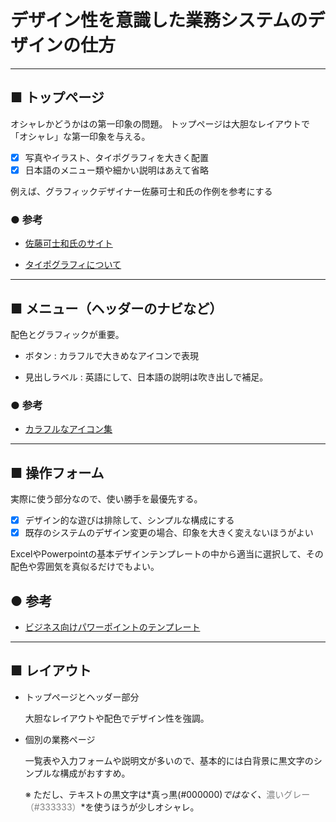 # デザイン性を意識した業務システムのデザインの仕方

---

## ■ トップページ

オシャレかどうかはの第一印象の問題。
トップページは大胆なレイアウトで「オシャレ」な第一印象を与える。

- [x] 写真やイラスト、タイポグラフィを大きく配置
- [x] 日本語のメニュー類や細かい説明はあえて省略

例えば、グラフィックデザイナー佐藤可士和氏の作例を参考にする

### ● 参考

* [佐藤可士和氏のサイト](http://kashiwasato.com/category/221)

* [タイポグラフィについて](https://saruwakakun.com/design/tips/typography2)
---

## ■ メニュー（ヘッダーのナビなど）

配色とグラフィックが重要。

* ボタン : カラフルで大きめなアイコンで表現

* 見出しラベル : 英語にして、日本語の説明は吹き出しで補足。

### ● 参考

* [カラフルなアイコン集](https://iconmonstr.com/business/)

---

## ■ 操作フォーム

実際に使う部分なので、使い勝手を最優先する。

- [x] デザイン的な遊びは排除して、シンプルな構成にする
- [x] 既存のシステムのデザイン変更の場合、印象を大きく変えないほうがよい

ExcelやPowerpointの基本デザインテンプレートの中から適当に選択して、その配色や雰囲気を真似るだけでもよい。

## ● 参考

* [ビジネス向けパワーポイントのテンプレート]( http://www.istockphoto.com/jp/%E3%83%99%E3%82%AF%E3%82%BF%E3%83%BC/%E3%83%93%E3%82%B8%E3%83%8D%E3%82%B9%E3%83%97%E3%83%AC%E3%82%BC%E3%83%B3%E3%83%86%E3%83%BC%E3%82%B7%E3%83%A7%E3%83%B3%E3%83%86%E3%83%B3%E3%83%97%E3%83%AC%E3%83%BC%E3%83%88-set-powerpoint-%E3%83%86%E3%83%B3%E3%83%97%E3%83%AC%E3%83%BC%E3%83%88%E3%83%87%E3%82%B6%E3%82%A4%E3%83%B3%E3%81%AE%E8%83%8C%E6%99%AF-gm481022678-68885321)


---

## ■ レイアウト

* トップページとヘッダー部分

  大胆なレイアウトや配色でデザイン性を強調。

* 個別の業務ページ

  一覧表や入力フォームや説明文が多いので、基本的には白背景に黒文字のシンプルな構成がおすすめ。

  ※ ただし、テキストの黒文字は*真っ黒(#000000)*ではなく、*<font color="gray">濃いグレー（#333333）</font>*を使うほうが少しオシャレ。
